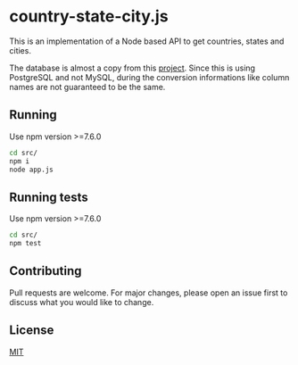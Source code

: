 # country-state-city.js


This is an implementation of a Node based API to get countries, states and cities.

The database is almost a copy from this [project](https://github.com/dr5hn/countries-states-cities-database). Since this is using PostgreSQL and not MySQL, during the conversion informations like column names are not guaranteed to be the same.

## Running

Use npm version >=7.6.0

```bash
cd src/
npm i
node app.js
```

## Running tests

Use npm version >=7.6.0

```bash
cd src/
npm test
```

## Contributing
Pull requests are welcome. For major changes, please open an issue first to discuss what you would like to change.

## License
[MIT](https://choosealicense.com/licenses/mit/)